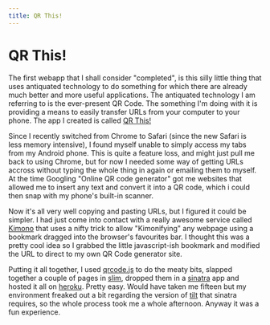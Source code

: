 ```yaml
---
title: QR This!
---
```

# QR This!

The first webapp that I shall consider "completed", is this silly little thing that uses antiquated technology to do something for which there are already much better and more useful applications. The antiquated technology I am referring to is the ever-present QR Code. The something I'm doing with it is providing a means to easily transfer URLs from your computer to your phone. The app I created is called [QR This!](http://qr-this.herokuapp.com)

Since I recently switched from Chrome to Safari (since the new Safari is less memory intensive), I found myself unable to simply access my tabs from my Android phone. This is quite a feature loss, and might just pull me back to using Chrome, but for now I needed some way of getting URLs accross without typing the whole thing in again or emailing them to myself. At the time Googling "Online QR code generator" got me websites that allowed me to insert any text and convert it into a QR code, which i could then snap with my phone's built-in scanner.

Now it's all very well copying and pasting URLs, but I figured it could be simpler. I had just come into contact with a really awesome service called [Kimono](http://www.kimonolabs) that uses a nifty trick to allow "Kimonifying" any webpage using a bookmark dragged into the browser's favourites bar. I thought this was a pretty cool idea so I grabbed the little javascript-ish bookmark and modified the URL to direct to my own QR Code generator site.

Putting it all together, I used [qrcode.js](https://davidshimjs.github.io/grcodejs) to do the meaty bits, slapped together a couple of pages in [slim](http://slim-lang.com), dropped them in a [sinatra](http://sinatrarb.com) app and hosted it all on [heroku](http://heroku.com). Pretty easy. Would have taken me fifteen but my environment freaked out a bit regarding the version of [tilt](https://github.com/rtomayko/tilt) that sinatra requires, so the whole process took me a whole afternoon. Anyway it was a fun experience.
